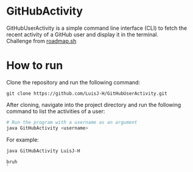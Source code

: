 # GitHubActivity
GitHubUserActivity is a simple command line interface (CLI) to fetch the recent activity of a GitHub user and display it in the terminal.  
Challenge from [roadmap.sh](https://roadmap.sh/)

# How to run
Clone the repository and run the following command:

```bash'
git clone https://github.com/LuisJ-H/GitHubUserActivity.git
```

After cloning, navigate into the project directory and run the following command to list the activities of a user:

```bash
# Run the program with a username as an argument
java GitHubActivity <username>
```

For example:

```bash
java GitHubActivity LuisJ-H
```
```bash
bruh
`
